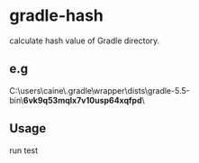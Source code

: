# gradle-hash
calculate hash value of Gradle directory.

## e.g
C:\\users\\caine\\.gradle\\wrapper\\dists\\gradle-5.5-bin\\**6vk9q53mqlx7v10usp64xqfpd**\\

## Usage 
run test